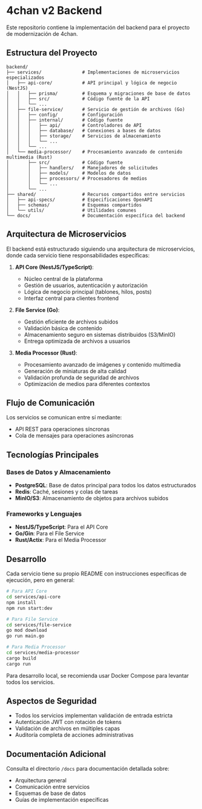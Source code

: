 # 4chan v2 Backend

Este repositorio contiene la implementación del backend para el proyecto de modernización de 4chan.

## Estructura del Proyecto

```
backend/
├── services/               # Implementaciones de microservicios especializados
│   ├── api-core/           # API principal y lógica de negocio (NestJS)
│   │   ├── prisma/         # Esquema y migraciones de base de datos
│   │   ├── src/            # Código fuente de la API
│   │   └── ...
│   ├── file-service/       # Servicio de gestión de archivos (Go)
│   │   ├── config/         # Configuración
│   │   ├── internal/       # Código fuente
│   │   │   ├── api/        # Controladores de API
│   │   │   ├── database/   # Conexiones a bases de datos
│   │   │   ├── storage/    # Servicios de almacenamiento
│   │   │   └── ...
│   │   └── ...
│   └── media-processor/    # Procesamiento avanzado de contenido multimedia (Rust)
│       ├── src/            # Código fuente
│       │   ├── handlers/   # Manejadores de solicitudes
│       │   ├── models/     # Modelos de datos
│       │   ├── processors/ # Procesadores de medios
│       │   └── ...
│       └── ...
├── shared/                 # Recursos compartidos entre servicios
│   ├── api-specs/          # Especificaciones OpenAPI
│   ├── schemas/            # Esquemas compartidos
│   └── utils/              # Utilidades comunes
└── docs/                   # Documentación específica del backend
```

## Arquitectura de Microservicios

El backend está estructurado siguiendo una arquitectura de microservicios, donde cada servicio tiene responsabilidades específicas:

1. **API Core (NestJS/TypeScript)**: 
   - Núcleo central de la plataforma
   - Gestión de usuarios, autenticación y autorización
   - Lógica de negocio principal (tablones, hilos, posts)
   - Interfaz central para clientes frontend

2. **File Service (Go)**:
   - Gestión eficiente de archivos subidos
   - Validación básica de contenido
   - Almacenamiento seguro en sistemas distribuidos (S3/MinIO)
   - Entrega optimizada de archivos a usuarios

3. **Media Processor (Rust)**:
   - Procesamiento avanzado de imágenes y contenido multimedia
   - Generación de miniaturas de alta calidad
   - Validación profunda de seguridad de archivos
   - Optimización de medios para diferentes contextos

## Flujo de Comunicación

Los servicios se comunican entre sí mediante:
- API REST para operaciones síncronas
- Cola de mensajes para operaciones asíncronas

## Tecnologías Principales

### Bases de Datos y Almacenamiento
- **PostgreSQL**: Base de datos principal para todos los datos estructurados
- **Redis**: Caché, sesiones y colas de tareas
- **MinIO/S3**: Almacenamiento de objetos para archivos subidos

### Frameworks y Lenguajes
- **NestJS/TypeScript**: Para el API Core
- **Go/Gin**: Para el File Service
- **Rust/Actix**: Para el Media Processor

## Desarrollo

Cada servicio tiene su propio README con instrucciones específicas de ejecución, pero en general:

```bash
# Para API Core
cd services/api-core
npm install
npm run start:dev

# Para File Service
cd services/file-service
go mod download
go run main.go

# Para Media Processor
cd services/media-processor
cargo build
cargo run
```

Para desarrollo local, se recomienda usar Docker Compose para levantar todos los servicios.

## Aspectos de Seguridad

- Todos los servicios implementan validación de entrada estricta
- Autenticación JWT con rotación de tokens
- Validación de archivos en múltiples capas
- Auditoría completa de acciones administrativas

## Documentación Adicional

Consulta el directorio `/docs` para documentación detallada sobre:
- Arquitectura general
- Comunicación entre servicios
- Esquemas de base de datos
- Guías de implementación específicas